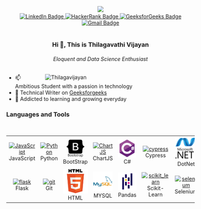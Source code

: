 

<!---
Thilagavijayan/Thilagavijayan is a ✨ special ✨ repository because its `README.md` (this file) appears on your GitHub profile.
You can click the Preview link to take a look at your changes.
--->
<div id="header" align="center">
  <img src="https://mir-s3-cdn-cf.behance.net/project_modules/disp/601014116770475.6068beff4640a.gif" width="200"/>
</div>
<div id="badges" align="center">
  <a href="https://www.linkedin.com/in/thilagavathi-vijayan-a436b2217/">
    <img src="https://img.shields.io/badge/LinkedIn-blue?style=for-the-badge&logo=linkedin&logoColor=white" alt="LinkedIn Badge"/>
  </a>
  <a href="https://www.hackerrank.com/thilagavathivij1">
    <img src="https://img.shields.io/badge/-Hackerrank-2EC866?style=for-the-badge&logo=HackerRank&logoColor=white" alt="HackerRank Badge"/>
  </a>
  <a href="https://auth.geeksforgeeks.org/user/thilagavathimfj0/">
    <img src="https://img.shields.io/badge/GeeksforGeeks-298D46?style=for-the-badge&logo=geeksforgeeks&logoColor=white" alt="GeeksforGeeks Badge"/>
  </a>
  <a href="www.thigavathivijayan850@gmail.com">
    <img src="https://img.shields.io/badge/Gmail-D14836?style=for-the-badge&logo=gmail&logoColor=white" alt="Gmail Badge"/>
  </a>
</div>
<div id="views" align="center">
   <img src="https://komarev.com/ghpvc/?username=your-github-Thilagavijayan&style=flat-square&color=blue" alt=""/>
</div>

<!-- ![MasterHead](https://www.american.edu/spa/data-science/images/datascience-hero.jpg) -->
<h3 align="center">Hi 👋, This is Thilagavathi Vijayan</h1>
<h6 align="center">Eloquent and Data Science Enthusiast</h3>
<!-- <img align= "right" alt = "Coding" width = "400" src= "https://mir-s3-cdn-cf.behance.net/project_modules/disp/601014116770475.6068beff4640a.gif"> -->
 <p><img align="right" src="https://github-readme-streak-stats.herokuapp.com/?user=Thilagavijayan&" alt="Thilagavijayan" width = "400" /></p>
 
 <div id="views" width = "300">
 
  - 📫 Ambitious Student with a passion in technology
  - 📝 Technical Writer on [Geeksforgeeks](Geeksforgeeks)
  - 🌱 Addicted to learning and growing everyday
  
</div>
<h3 align="left">Languages and Tools</h3>

<!-- <p><img align="center" src="https://github-readme-stats.vercel.app/api/top-langs?username=thilagavijayan&show_icons=true&locale=en&layout=compact" alt="thilagavijayan" /></p> -->
<br>
<table align = "left">
<tr>
    <td align="center" width="96">
      <a href="#Thilagavijayan">
        <img src="https://upload.wikimedia.org/wikipedia/commons/thumb/9/99/Unofficial_JavaScript_logo_2.svg/1024px-Unofficial_JavaScript_logo_2.svg.png" width="48" height="48" alt="JavaScript" />
      </a>
      <br>JavaScript
    </td>
    <td align="center" width="96">
      <a href="#Thilagavijayan">
        <img src="https://upload.wikimedia.org/wikipedia/commons/thumb/c/c3/Python-logo-notext.svg/1200px-Python-logo-notext.svg.png" width="48" height="48" alt="Python" />
      </a>
      <br>Python
    </td>
    <td align="center" width="96">
      <a href="#Thilagavijayan">
        <img src="https://raw.githubusercontent.com/devicons/devicon/master/icons/bootstrap/bootstrap-plain-wordmark.svg" width="48" height="48" alt="BootStrap" />
      </a>
      <br>BootStrap
    </td>
    <td align="center" width="96">
      <a href="#Thilagavijayan">
        <img src="https://www.chartjs.org/media/logo-title.svg" width="48" height="48" alt="ChartJS" />
      </a>
      <br>ChartJS
    </td>
    <td align="center" width="96">
      <a href="#Thilagavijayan">
        <img src="https://raw.githubusercontent.com/devicons/devicon/master/icons/csharp/csharp-original.svg" width="48" height="48" alt="Csharp" />
      </a>
      <br>C#
    </td>
     <td align="center" width="96">
      <a href="#Thilagavijayan">
       <img src="https://raw.githubusercontent.com/simple-icons/simple-icons/6e46ec1fc23b60c8fd0d2f2ff46db82e16dbd75f/icons/cypress.svg" alt="cypress"/>
      </a>
      <br>Cypress
    </td>
      <td align="center" width="96">
      <a href="#Thilagavijayan">
       <img src="https://raw.githubusercontent.com/devicons/devicon/master/icons/dot-net/dot-net-original-wordmark.svg" alt="dotnet"/>
      </a>
      <br>DotNet
    </td>
      <td align="center" width="96">
      <a href="#Thilagavijayan">
       <img src="https://raw.githubusercontent.com/devicons/devicon/master/icons/css3/css3-original-wordmark.svg" alt="css3"/>
      </a>
      <br>CSS
    </td>
      <td align="center" width="96">
      <a href="#Thilagavijayan">
       <img src="https://www.vectorlogo.zone/logos/figma/figma-icon.svg" alt="figma"/>
      </a>
      <br>Figma
    </td>
</tr>
<tr>
    <td align="center" width="96">
      <a href="#Thilagavijayan">
       <img src="https://www.vectorlogo.zone/logos/pocoo_flask/pocoo_flask-icon.svg" alt="flask"/>
      </a>
      <br>Flask
    </td>
    <td align="center" width="96"> 
      <a href="#Thilagavijayan">
       <img src="https://www.vectorlogo.zone/logos/git-scm/git-scm-icon.svg" alt="git" />
      </a>
      <br>Git
    </td>
    <td align="center" width="96">
      <a href="#Thilagavijayan">
       <img src="https://raw.githubusercontent.com/devicons/devicon/master/icons/html5/html5-original-wordmark.svg" alt="html5"/>
      </a>
      <br>HTML
    </td>   
    <td align="center" width="96">
      <a href="#Thilagavijayan">
       <img src="https://raw.githubusercontent.com/devicons/devicon/master/icons/mysql/mysql-original-wordmark.svg" alt="mysql" />
      </a>
      <br>MYSQL
    </td>
    <td align="center" width="96">
      <a href="#Thilagavijayan">
       <img src="https://raw.githubusercontent.com/devicons/devicon/2ae2a900d2f041da66e950e4d48052658d850630/icons/pandas/pandas-original.svg" alt="pandas"/>
      </a>
      <br>Pandas
    </td>
    <td align="center" width="96">
      <a href="#Thilagavijayan">
      <img src="https://upload.wikimedia.org/wikipedia/commons/0/05/Scikit_learn_logo_small.svg" alt="scikit_learn" />
      </a>
      <br>Scikit-Learn
    </td>
    <td align="center" width="96">
      <a href="#Thilagavijayan">
      <img src="https://raw.githubusercontent.com/detain/svg-logos/780f25886640cef088af994181646db2f6b1a3f8/svg/selenium-logo.svg" alt="selenium"/>
      </a>
      <br>Selenium
    </td>

</table>


 
